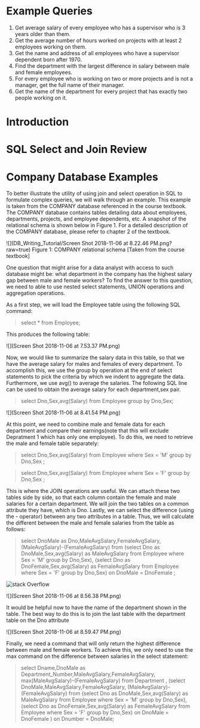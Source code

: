 # Example Queries
1) Get average salary of every employee who has a supervisor who is 3 years older than them. </br>
2) Get the average number of hours worked on projects with at least 2 employees working on them.</br>
3) Get the name and address of all employees who have a supervisor dependent born after 1970.</br>
4) Find the department with the largest difference in salary between male and female employees.</br>
5) For every employee who is working on two or more projects and is not a manager, get the full name of their manager.</br>
6) Get the name of the department for every project that has exactly two people working on it.</br>




# Introduction





# SQL Select and Join Review





# Company Database Examples
To better illustrate the utility of using join and select operation in SQL to formulate complex queries, we will walk through an example. This example is taken from the COMPANY database referenced in the course textbook. The COMPANY database contains tables detailing data about employees, departments, projects, and employee dependents, etc. A snapshot of the relational schema is shown below in Figure 1. For a detailed description of the COMPANY database, please refer to chapter 2 of the textbook.

![](DB_Writing_Tutorial/Screen Shot 2018-11-06 at 8.22.46 PM.png?raw=true)
Figure 1: COMPANY relational schema [Taken from the course textbook]


One question that might arise for a data analyst with access to such database might be: what department in the company has the highest salary gap between male and female workers? To find the answer to this question, we need to able to use nested select statements, UNION operations and aggregation operations.

As a first step, we will load the Employee table using the following SQL command:

> select * from Employee;

This produces the following table:

![](Screen Shot 2018-11-06 at 7.53.37 PM.png)


Now, we would like to summarize the salary data in this table, so that we have the average salary for males and females of every department. To accomplish this, we use the group by operation at the end of select statements to pick the criteria by which we indent to aggregate the data. Furthermore, we use avg() to average the salaries. The following SQL line can be used to obtain the average salary for each department,sex pair.

> select Dno,Sex,avg(Salary) from Employee group by Dno,Sex;

![](Screen Shot 2018-11-06 at 8.41.54 PM.png)

At this point, we need to combine male and female data for each department and compare their earnings(note that this will exclude Depratment 1 which has only one employee). To do this, we need to retrieve the male and female table separately:
> select Dno,Sex,avg(Salary) from Employee where Sex = 'M' group by Dno,Sex ;

> select Dno,Sex,avg(Salary) from Employee where Sex = 'F' group by Dno,Sex ;


This is where the JOIN operations are useful. We can attach these two tables side by side, so that each column contain the female and male salaries for a certain department. We will join the two tables on a common attribute they have, which is Dno. Lastly, we can select the difference (using the - operator) between any two attributes in a table. Thus, we will calculate the different between the male and female salaries from the table as follows:

> select DnoMale as Dno,MaleAvgSalary,FemaleAvgSalary, (MaleAvgSalary)-(FemaleAvgSalary) from
(select Dno as DnoMale,Sex,avg(Salary) as MaleAvgSalary from Employee where Sex = 'M' group by Dno,Sex),
(select Dno as DnoFemale,Sex,avg(Salary) as FemaleAvgSalary from Employee where Sex = 'F' group by Dno,Sex) on DnoMale = DnoFemale ;

![stack Overflow](http://lmsotfy.com/so.png)



![](Screen Shot 2018-11-06 at 8.56.38 PM.png)


It would be helpful now to have the name of the department shown in the table. The best way to do this is to join the last table with the department table on the Dno attribute


![](Screen Shot 2018-11-06 at 8.59.47 PM.png)

Finally, we need a command that will only return the highest difference between male and female workers. To achieve this, we only need to use the max command on the difference between salaries in the select statement:

> select Dname,DnoMale as Department_Number,MaleAvgSalary,FemaleAvgSalary, max(MaleAvgSalary)-(FemaleAvgSalary) from
Department
,
(select DnoMale,MaleAvgSalary,FemaleAvgSalary, (MaleAvgSalary)-(FemaleAvgSalary) from
(select Dno as DnoMale,Sex,avg(Salary) as MaleAvgSalary from Employee where Sex = 'M' group by Dno,Sex),
(select Dno as DnoFemale,Sex,avg(Salary) as FemaleAvgSalary from Employee where Sex = 'F' group by Dno,Sex) on DnoMale = DnoFemale )
on Dnumber = DnoMale;
